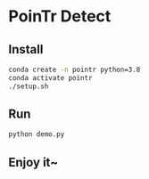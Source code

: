 # PoinTr Detect

## Install

```bash
conda create -n pointr python=3.8
conda activate pointr
./setup.sh
```

## Run

```bash
python demo.py
```

## Enjoy it~

